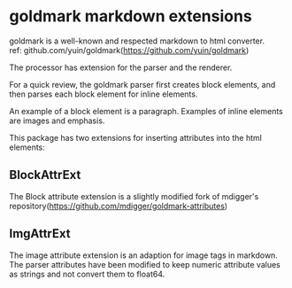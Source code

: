 # goldmark markdown extensions

goldmark is a well-known and respected markdown to html converter.  
ref: github.com/yuin/goldmark(https://github.com/yuin/goldmark)  

The processor has extension for the parser and the renderer.  

For a quick review, the goldmark parser first creates block elements, and then parses each block element for inline elements.

An example of a block element is a paragraph.
Examples of inline elements are images and emphasis.

This package has two extensions for inserting attributes into the html elements:

## BlockAttrExt
The Block attribute extension is a slightly modified fork of mdigger's repository(https://github.com/mdigger/goldmark-attributes)

## ImgAttrExt
The image attribute extension is an adaption for image tags in markdown. The parser attributes have been modified to keep numeric attribute values as strings and not convert them to float64.

